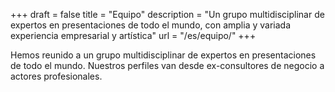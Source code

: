 +++
draft	= false
title	= "Equipo"
description = "Un grupo multidisciplinar de expertos en presentaciones de todo el mundo, con amplia y variada experiencia empresarial y artística"
url		= "/es/equipo/"
+++

Hemos reunido a un grupo multidisciplinar de expertos en presentaciones de todo el mundo. Nuestros perfiles van desde ex-consultores de negocio a actores profesionales.